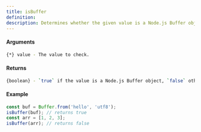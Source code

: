 ```yaml
---
title: isBuffer
definition: 
description: Determines whether the given value is a Node.js Buffer object.
---
```



#### Arguments


```bash
{*} value - The value to check.
```


#### Returns


```bash
{boolean} - `true` if the value is a Node.js Buffer object, `false` otherwise.
```


#### Example


```ts
const buf = Buffer.from('hello', 'utf8');isBuffer(buf); // returns trueconst arr = [1, 2, 3];isBuffer(arr); // returns false
```